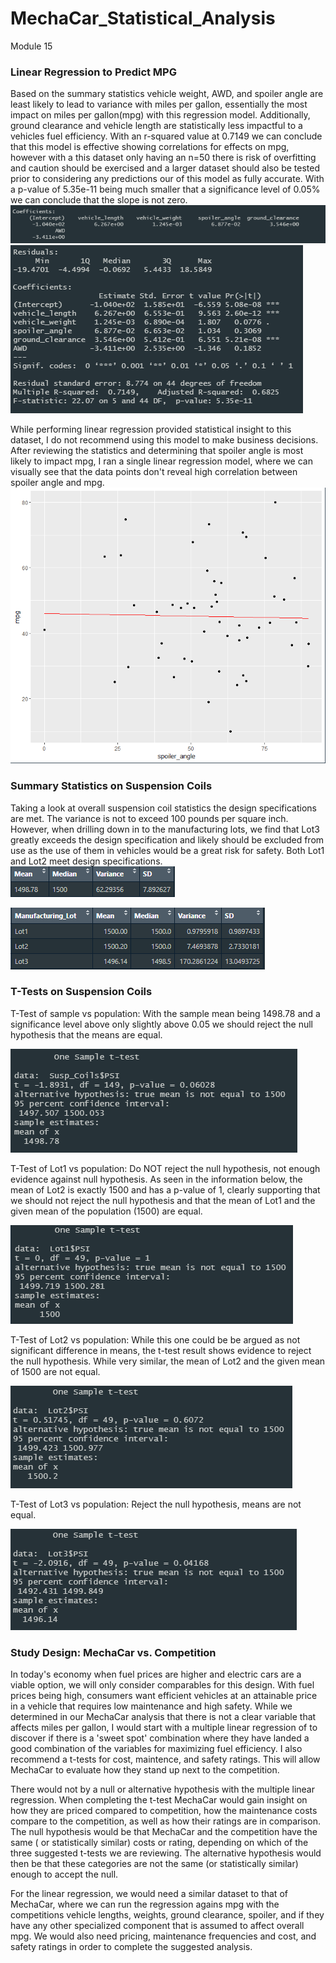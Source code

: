 # MechaCar_Statistical_Analysis
Module 15

### Linear Regression to Predict MPG

Based on the summary statistics vehicle weight, AWD, and spoiler angle are least likely to lead to variance with miles per gallon, essentially the most impact on miles per gallon(mpg) with this regression model. Additionally, ground clearance and vehicle length are statistically less impactful to a vehicles fuel efficiency.  With an r-squared value at 0.7149 we can conclude that this model is effective showing correlations for effects on mpg, however with a this dataset only having an n=50 there is risk of overfitting and caution should be exercised and a larger dataset should also be tested prior to considering any predictions our of this model as fully accurate.  With a p-value of 5.35e-11 being much smaller that a significance level of 0.05% we can conclude that the slope is not zero.
![mpg_linear_regression](https://github.com/RachelRautenberg/MechaCar_Statistical_Analysis/blob/main/Resources/mpg_linear_regression.PNG)  ![mpg_summary](https://github.com/RachelRautenberg/MechaCar_Statistical_Analysis/blob/main/Resources/mpg_summary.PNG)

While performing linear regression provided statistical insight to this dataset, I do not recommend using this model to make business decisions.  After reviewing the statistics and determining that spoiler angle is most likely to impact mpg, I ran a single linear regression model, where we can visually see that the data points don't reveal high correlation between spoiler angle and mpg. 
![spoiler_regession](https://github.com/RachelRautenberg/MechaCar_Statistical_Analysis/blob/main/Resources/spoiler_regression_line.PNG)


### Summary Statistics on Suspension Coils

Taking a look at overall suspension coil statistics the design specifications are met. The variance is not to exceed 100 pounds per square inch. However, when drilling down in to the manufacturing lots, we find that Lot3 greatly exceeds the design specification and likely should be excluded from use as the use of them in vehicles would be a great risk for safety. Both Lot1 and Lot2 meet design specifications.
![coil_stats](https://github.com/RachelRautenberg/MechaCar_Statistical_Analysis/blob/main/Resources/coil_stats.PNG) 

![coil_lot](https://github.com/RachelRautenberg/MechaCar_Statistical_Analysis/blob/main/Resources/coil_stats_by_lot.PNG)


### T-Tests on Suspension Coils

T-Test of sample vs population: With the sample mean being 1498.78 and a significance level above only slightly above 0.05 we should reject the null hypothesis that the means are equal.  

![ttest_samp](https://github.com/RachelRautenberg/MechaCar_Statistical_Analysis/blob/main/Resources/ttest_samp.PNG)

T-Test of Lot1 vs population: Do NOT reject the null hypothesis, not enough evidence against null hypothesis.  As seen in the information below, the mean of Lot2 is exactly 1500 and has a p-value of 1, clearly supporting that we should not reject the null hypothesis and that the mean of Lot1 and the given mean of the population (1500) are equal.

![ttest_Lot1](https://github.com/RachelRautenberg/MechaCar_Statistical_Analysis/blob/main/Resources/ttest_Lot1.PNG)

T-Test of Lot2 vs population: While this one could be be argued as not significant difference in means, the t-test result shows evidence to reject the null hypothesis. While very similar, the mean of Lot2 and the given mean of 1500 are not equal.

![ttest_Lot2](https://github.com/RachelRautenberg/MechaCar_Statistical_Analysis/blob/main/Resources/ttest_Lot2.PNG)

T-Test of Lot3 vs population: Reject the null hypothesis, means are not equal.

![ttest_Lot3](https://github.com/RachelRautenberg/MechaCar_Statistical_Analysis/blob/main/Resources/ttest_Lot3.PNG)


### Study Design: MechaCar vs. Competition

In today's economy when fuel prices are higher and electric cars are a viable option, we will only consider comparables for this design. With fuel prices being high, consumers want efficient vehicles at an attainable price in a vehicle that requires low maintenance and high safety. While we determined in our MechaCar analysis that there is not a clear variable that affects miles per gallon, I would start with a multiple linear regression of to discover if there is a 'sweet spot' combination where they have landed a good combination of the variables for maximizing fuel efficiency. I also recommend a t-tests for cost, maintence, and safety ratings. This will allow MechaCar to evaluate how they stand up next to the competition. 

There would not by a null or alternative hypothesis with the multiple linear regression.  When completing the t-test MechaCar would gain insight on how they are priced compared to competition, how the maintenance costs compare to the competition, as well as how their ratings are in comparison.  The null hypothesis would be that MechaCar and the competition have the same ( or statistically similar) costs or rating, depending on which of the three suggested t-tests we are reviewing.  The alternative hypothesis would then be that these categories are not the same (or statistically similar) enough to accept the null. 

For the linear regression, we would need a similar dataset to that of MechaCar, where we can run the regression agains mpg with the competitions vehicle lengths, weights, ground clearance, spoiler, and if they have any other specialized component that is assumed to affect overall mpg.  We would also need pricing, maintenance frequencies and cost, and safety ratings in order to complete the suggested analysis. 
